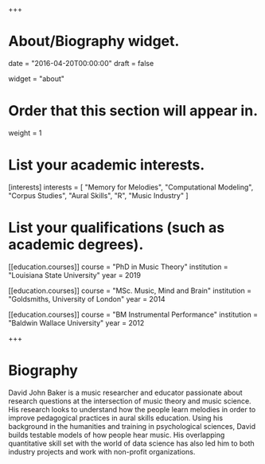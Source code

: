 +++
# About/Biography widget.

date = "2016-04-20T00:00:00"
draft = false

widget = "about"

# Order that this section will appear in.
weight = 1

# List your academic interests.
[interests]
  interests = [
    "Memory for Melodies",
    "Computational Modeling",
    "Corpus Studies",
    "Aural Skills",
    "R",
    "Music Industry"
  ]

# List your qualifications (such as academic degrees).
[[education.courses]]
  course = "PhD in Music Theory"
  institution = "Louisiana State University"
  year = 2019

[[education.courses]]
  course = "MSc. Music, Mind and Brain"
  institution = "Goldsmiths, University of London"
  year = 2014

[[education.courses]]
  course = "BM Instrumental Performance"
  institution = "Baldwin Wallace University"
  year = 2012
 
+++

# Biography

David John Baker is a music researcher and educator passionate about research questions at the intersection of music theory and music science. 
His research looks to understand how the people learn melodies in order to improve pedagogical practices in aural skills education. 
Using his background in the humanities and training in psychological sciences, David builds testable models of how people hear music.
His overlapping quantitative skill set with the world of data science has also led him to both industry projects and work with non-profit organizations. 